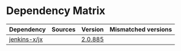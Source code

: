# Dependency Matrix

Dependency | Sources | Version | Mismatched versions
---------- | ------- | ------- | -------------------
[jenkins-x/jx](https://github.com/jenkins-x/jx.git) |  | [2.0.885](https://github.com/jenkins-x/jx/releases/tag/v2.0.885) | 
